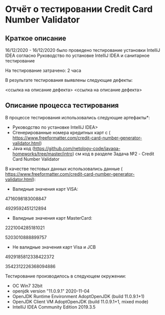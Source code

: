 # Отчёт о тестировании Credit Card Number Validator
## Краткое описание
16/12/2020 - 16/12/2020 было проведено тестирование установки IntelliJ IDEA согласно Руководство по установке IntelliJ IDEA и санитарное тестирование  

На тестирование затрачено: 2 часа

В результате тестирования выявлены следующие дефекты:


<ссылка на описание дефекта>
<ссылка на описание дефекта>
## Описание процесса тестирования
В процессе тестирования использовались следующие артефакты*:

* Руководство по установке IntelliJ IDEA>
* Сгенерированные номера кредитных карт с  ( https://www.freeformatter.com/credit-card-number-generator-validator.html)
* Java код (https://github.com/netology-code/javaqa-homeworks/tree/master/intro) см код в разделе Задача №2 - Credit Card Number Validator

В качестве тестовых данных использовались данные ( https://www.freeformatter.com/credit-card-number-generator-validator.html):

* Валидные значения карт VISA:

4716098183008847

4929592451212894
* Валидные значения карт MasterCard:

2221004285181021

5203010888899757

* Не валидные значения карт Visa и JCB

4929185812338422372

3542312226368094886


Тестирование производилось в следующем окружении:

* ОС Win7 32bit
* openjdk version "11.0.9.1" 2020-11-04
* OpenJDK Runtime Environment AdoptOpenJDK (build 11.0.9.1+1)
* OpenJDK Client VM AdoptOpenJDK (build 11.0.9.1+1, mixed mode)
* IntelliJ IDEA Community Edition 2019.3.5